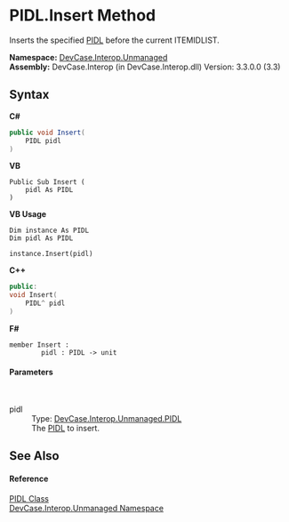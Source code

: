 # PIDL.Insert Method 
 

Inserts the specified <a href="T_DevCase_Interop_Unmanaged_PIDL">PIDL</a> before the current ITEMIDLIST.

**Namespace:**&nbsp;<a href="N_DevCase_Interop_Unmanaged">DevCase.Interop.Unmanaged</a><br />**Assembly:**&nbsp;DevCase.Interop (in DevCase.Interop.dll) Version: 3.3.0.0 (3.3)

## Syntax

**C#**<br />
``` C#
public void Insert(
	PIDL pidl
)
```

**VB**<br />
``` VB
Public Sub Insert ( 
	pidl As PIDL
)
```

**VB Usage**<br />
``` VB Usage
Dim instance As PIDL
Dim pidl As PIDL

instance.Insert(pidl)
```

**C++**<br />
``` C++
public:
void Insert(
	PIDL^ pidl
)
```

**F#**<br />
``` F#
member Insert : 
        pidl : PIDL -> unit 

```


#### Parameters
&nbsp;<dl><dt>pidl</dt><dd>Type: <a href="T_DevCase_Interop_Unmanaged_PIDL">DevCase.Interop.Unmanaged.PIDL</a><br />The <a href="T_DevCase_Interop_Unmanaged_PIDL">PIDL</a> to insert.</dd></dl>

## See Also


#### Reference
<a href="T_DevCase_Interop_Unmanaged_PIDL">PIDL Class</a><br /><a href="N_DevCase_Interop_Unmanaged">DevCase.Interop.Unmanaged Namespace</a><br />
